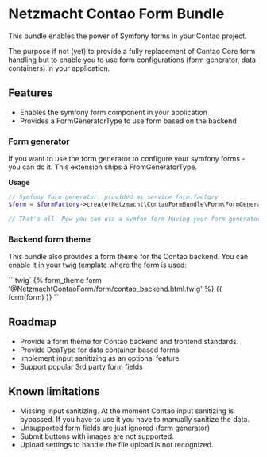 Netzmacht Contao Form Bundle
============================

This bundle enables the power of Symfony forms in your Contao project.

The purpose if not (yet) to provide a fully replacement of Contao Core form handling but to enable you to use form 
configurations (form generator, data containers) in your application. 

Features
--------

 - Enables the symfony form component in your application
 - Provides a FormGeneratorType to use form based on the backend
 
### Form generator

If you want to use the form generator to configure your symfony forms - you can do it. This extension
ships a FromGeneratorType.

**Usage**

```php
// Symfony form generator, provided as service form.factory
$form = $formFactory->create(Netzmacht\ContaoFormBundle\Form\FormGeneratorType::class, null, ['formId' => 5]);

// That's all. Now you can use a symfon form having your form generator form fields.

```

### Backend form theme

This bundle also provides a form theme for the Contao backend. You can enable it in your twig template where the form is
used:

```twig`
{% form_theme form '@NetzmachtContaoForm/form/contao_backend.html.twig' %}
{{ form(form) }}
``

Roadmap
-------

 - Provide a form theme for Contao backend and frontend standards.
 - Provide DcaType for data container based forms
 - Implement input sanitizing as an optional feature
 - Support popular 3rd party form fields
 
Known limitations
-----------------
  
 - Missing input sanitizing. At the moment Contao input sanitizing is bypassed. If you have to use it
   you have to manually sanitize the data.
 - Unsupported form fields are just ignored (form generator) 
 - Submit buttons with images are not supported.
 - Upload settings to handle the file upload is not recognized.
